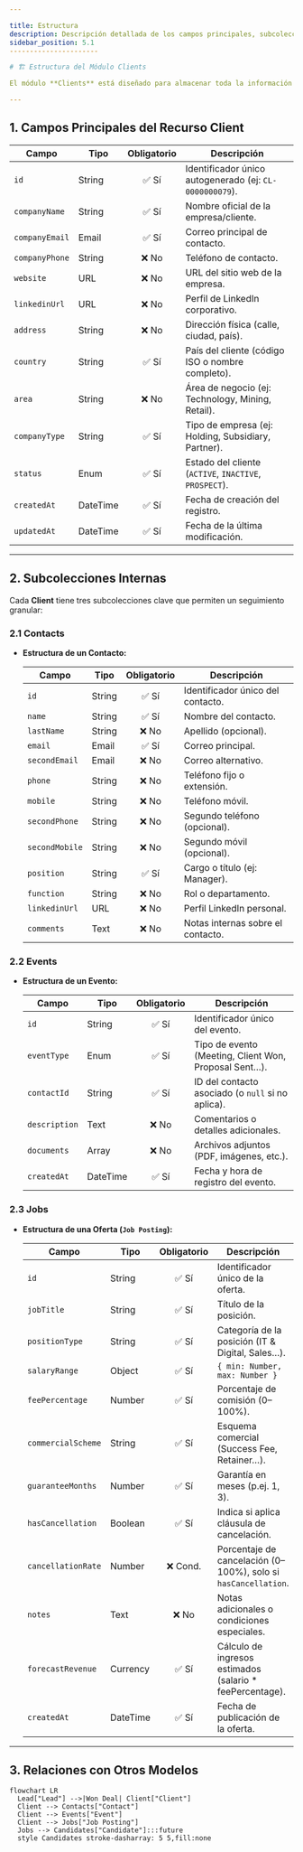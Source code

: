 ```yaml
---

title: Estructura
description: Descripción detallada de los campos principales, subcolecciones y relaciones de datos en el módulo Clients.
sidebar_position: 5.1
----------------------

# 🏗️ Estructura del Módulo Clients

El módulo **Clients** está diseñado para almacenar toda la información relevante de los clientes ya convertidos, junto con sus contactos, eventos y ofertas de trabajo. A continuación se desglosa su **modelo de datos**, **subcolecciones internas** y las **relaciones** con otros módulos.

---
```


## 1. Campos Principales del Recurso **Client**

| Campo          | Tipo     | Obligatorio | Descripción                                             |
| -------------- | -------- | :---------: | ------------------------------------------------------- |
| `id`           | String   |     ✅ Sí    | Identificador único autogenerado (ej: `CL-0000000079`). |
| `companyName`  | String   |     ✅ Sí    | Nombre oficial de la empresa/cliente.                   |
| `companyEmail` | Email    |     ✅ Sí    | Correo principal de contacto.                           |
| `companyPhone` | String   |     ❌ No    | Teléfono de contacto.                                   |
| `website`      | URL      |     ❌ No    | URL del sitio web de la empresa.                        |
| `linkedinUrl`  | URL      |     ❌ No    | Perfil de LinkedIn corporativo.                         |
| `address`      | String   |     ❌ No    | Dirección física (calle, ciudad, país).                 |
| `country`      | String   |     ✅ Sí    | País del cliente (código ISO o nombre completo).        |
| `area`         | String   |     ❌ No    | Área de negocio (ej: Technology, Mining, Retail).       |
| `companyType`  | String   |     ✅ Sí    | Tipo de empresa (ej: Holding, Subsidiary, Partner).     |
| `status`       | Enum     |     ✅ Sí    | Estado del cliente (`ACTIVE`, `INACTIVE`, `PROSPECT`).  |
| `createdAt`    | DateTime |     ✅ Sí    | Fecha de creación del registro.                         |
| `updatedAt`    | DateTime |     ✅ Sí    | Fecha de la última modificación.                        |

---

## 2. Subcolecciones Internas

Cada **Client** tiene tres subcolecciones clave que permiten un seguimiento granular:

### 2.1 Contacts

* **Estructura de un Contacto:**

  | Campo          | Tipo   | Obligatorio | Descripción                       |
  | -------------- | ------ | :---------: | --------------------------------- |
  | `id`           | String |     ✅ Sí    | Identificador único del contacto. |
  | `name`         | String |     ✅ Sí    | Nombre del contacto.              |
  | `lastName`     | String |     ❌ No    | Apellido (opcional).              |
  | `email`        | Email  |     ✅ Sí    | Correo principal.                 |
  | `secondEmail`  | Email  |     ❌ No    | Correo alternativo.               |
  | `phone`        | String |     ❌ No    | Teléfono fijo o extensión.        |
  | `mobile`       | String |     ❌ No    | Teléfono móvil.                   |
  | `secondPhone`  | String |     ❌ No    | Segundo teléfono (opcional).      |
  | `secondMobile` | String |     ❌ No    | Segundo móvil (opcional).         |
  | `position`     | String |     ✅ Sí    | Cargo o título (ej: Manager).     |
  | `function`     | String |     ❌ No    | Rol o departamento.               |
  | `linkedinUrl`  | URL    |     ❌ No    | Perfil LinkedIn personal.         |
  | `comments`     | Text   |     ❌ No    | Notas internas sobre el contacto. |

### 2.2 Events

* **Estructura de un Evento:**

  | Campo         | Tipo        | Obligatorio | Descripción                                           |
  | ------------- | ----------- | :---------: | ----------------------------------------------------- |
  | `id`          | String      |     ✅ Sí    | Identificador único del evento.                       |
  | `eventType`   | Enum        |     ✅ Sí    | Tipo de evento (Meeting, Client Won, Proposal Sent…). |
  | `contactId`   | String      |     ✅ Sí    | ID del contacto asociado (o `null` si no aplica).     |
  | `description` | Text        |     ❌ No    | Comentarios o detalles adicionales.                   |
  | `documents`   | Array|     ❌ No    | Archivos adjuntos (PDF, imágenes, etc.).              |
  | `createdAt`   | DateTime    |     ✅ Sí    | Fecha y hora de registro del evento.                  |

### 2.3 Jobs

* **Estructura de una Oferta (`Job Posting`):**

  | Campo              | Tipo     | Obligatorio | Descripción                                                    |
  | ------------------ | -------- | :---------: | -------------------------------------------------------------- |
  | `id`               | String   |     ✅ Sí    | Identificador único de la oferta.                              |
  | `jobTitle`         | String   |     ✅ Sí    | Título de la posición.                                         |
  | `positionType`     | String   |     ✅ Sí    | Categoría de la posición (IT & Digital, Sales…).               |
  | `salaryRange`      | Object   |     ✅ Sí    | `{ min: Number, max: Number }`                                 |
  | `feePercentage`    | Number   |     ✅ Sí    | Porcentaje de comisión (0–100%).                               |
  | `commercialScheme` | String   |     ✅ Sí    | Esquema comercial (Success Fee, Retainer…).                    |
  | `guaranteeMonths`  | Number   |     ✅ Sí    | Garantía en meses (p.ej. 1, 3).                                |
  | `hasCancellation`  | Boolean  |     ✅ Sí    | Indica si aplica cláusula de cancelación.                      |
  | `cancellationRate` | Number   |   ❌ Cond.   | Porcentaje de cancelación (0–100%), solo si `hasCancellation`. |
  | `notes`            | Text     |     ❌ No    | Notas adicionales o condiciones especiales.                    |
  | `forecastRevenue`  | Currency |     ✅ Sí    | Cálculo de ingresos estimados (salario \* feePercentage).      |
  | `createdAt`        | DateTime |     ✅ Sí    | Fecha de publicación de la oferta.                             |

---

## 3. Relaciones con Otros Modelos

```mermaid
flowchart LR
  Lead["Lead"] -->|Won Deal| Client["Client"]
  Client --> Contacts["Contact"]
  Client --> Events["Event"]
  Client --> Jobs["Job Posting"]
  Jobs --> Candidates["Candidate"]:::future
  style Candidates stroke-dasharray: 5 5,fill:none
```

